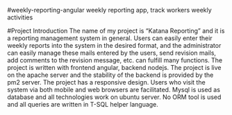#weekly-reporting-angular
weekly reporting app, track workers weekly activities

#Project Introduction
The name of my project is “Katana Reporting” and it is a reporting management system in general. Users can easily enter their weekly reports into the system in the desired format, and the administrator can easily manage these mails entered by the users, send revision mails, add comments to the revision message, etc. can fulfill many functions.
The project is written with frontend angular, backend nodejs. The project is live on the apache server and the stability of the backend is provided by the pm2 server. The project has a responsive design. Users who visit the system via both mobile and web browsers are facilitated. Mysql is used as database and all technologies work on ubuntu server. No ORM tool is used and all queries are written in T-SQL helper language.

